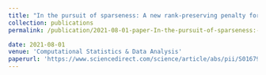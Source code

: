 ```yaml
---
title: "In the pursuit of sparseness: A new rank-preserving penalty for a finite mixture of factor analyzers"
collection: publications
permalink: /publication/2021-08-01-paper-In-the-pursuit-of-sparseness:-A-new-rank-preserving-penalty-for-a-finite-mixture-of-factor-analyzers

date: 2021-08-01
venue: 'Computational Statistics & Data Analysis'
paperurl: 'https://www.sciencedirect.com/science/article/abs/pii/S0167947321000785'
---
```




